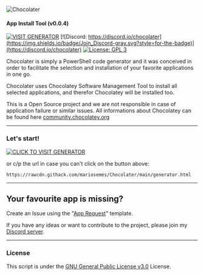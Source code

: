 ![Chocolater](https://raw.githubusercontent.com/mariosemes/Chocolater/main/images/simple-logo.jpg "Chocolater")
#### App Install Tool (v0.0.4)
[![VISIT GENERATOR](https://img.shields.io/badge/Visit_Generator-blue.svg?style=for-the-badge)](https://raw.githack.com/mariosemes/Chocolater/main/generator.html)
[![Discord: https://discord.io/chocolater](https://img.shields.io/badge/Join_Discord-gray.svg?style=for-the-badge)](https://discord.io/chocolater)
[![License: GPL 3](https://img.shields.io/badge/License-GPL%203-blue.svg?style=for-the-badge&colorB=177DC1&label=license)](LICENSE)

Chocolater is simply a PowerShell code generator and it was conceived in order to facilitate the selection and installation of your favorite applications in one go.

Chocolater uses Chocolatey Software Management Tool to install all selected applications, and therefor Chocolatey will be installed too.

This is a Open Source project and we are not responsible in case of application failure or similar issues. All informations about Chocolatey can be found here [community.chocolatey.org](https://community.chocolatey.org "community.chocolatey.org")

------------
### Let's start!
[![CLICK TO VISIT GENERATOR](https://img.shields.io/badge/Click_To_Visit_Generator-blue.svg?style=for-the-badge)](https://raw.githack.com/mariosemes/Chocolater/main/generator.html)

or c/p the url in case you can't click on the button above:

    https://rawcdn.githack.com/mariosemes/Chocolater/main/generator.html


------------
## Your favourite app is missing?
Create an Issue using the "[App Request](https://github.com/mariosemes/Chocolater/issues/new?assignees=mariosemes&labels=App+Request&template=app-request.md&title=App+name "App Request")" template.

If you have any ideas or want to contribute to the project, please join my [Discord server](https://discord.io/chocolater "Discord server").

------------
### License
This script is under the [GNU General Public License v3.0](https://github.com/mariosemes/Chocolater/blob/main/LICENSE "GNU General Public License v3.0") License.